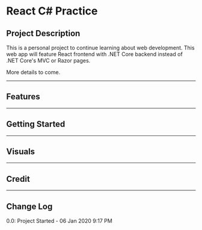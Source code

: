 # React C\# Practice

## Project Description
This is a personal project to continue learning about web development. This web app will feature React frontend with .NET Core backend instead of .NET Core's MVC or Razor pages.

More details to come.

---

## Features

---

## Getting Started

---

## Visuals

---

## Credit

---

## Change Log
0.0: Project Started - 06 Jan 2020 9:17 PM